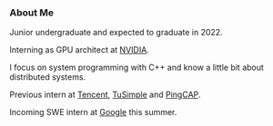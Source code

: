 ### About Me

Junior undergraduate and expected to graduate in 2022.

Interning as GPU architect at [NVIDIA](https://github.com/NVIDIA).

I focus on system programming with C++ and know a little bit about distributed systems.

Previous intern at [Tencent](https://github.com/Tencent), [TuSimple](https://github.com/TuSimple) and [PingCAP](https://github.com/PingCAP).

Incoming SWE intern at [Google](https://github.com/Google) this summer.
